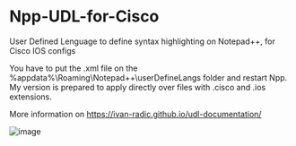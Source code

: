 # Npp-UDL-for-Cisco
User Defined Lenguage to define syntax highlighting on Notepad++, for Cisco IOS configs


You have to put the .xml file on the %appdata%\Roaming\Notepad++\userDefineLangs folder and restart Npp. My version is prepared to apply directly over files with .cisco and .ios extensions.

More information on https://ivan-radic.github.io/udl-documentation/

![image](https://user-images.githubusercontent.com/22855177/143246067-a59024b9-db71-4595-b2a8-4725058ae8e5.png)
